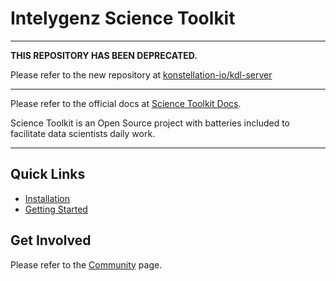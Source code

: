 # Intelygenz Science Toolkit

---

**THIS REPOSITORY HAS BEEN DEPRECATED.**

Please refer to the new repository at [konstellation-io/kdl-server](https://github.com/konstellation-io/kdl-server)

---

Please refer to the official docs at [Science Toolkit Docs](https://konstellation-io.github.io/science-toolkit/).

Science Toolkit is an Open Source project with batteries included to facilitate data scientists daily work.

---


## Quick Links

* [Installation](https://konstellation-io.github.io/science-toolkit/docs/installation/)
* [Getting Started](https://konstellation-io.github.io/science-toolkit/docs/getting-started/)


## Get Involved

Please refer to the [Community](https://konstellation-io.github.io/science-toolkit/community/) page.

